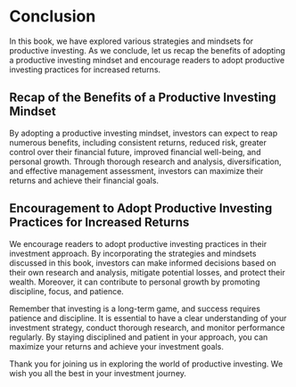 # Conclusion

In this book, we have explored various strategies and mindsets for productive investing. As we conclude, let us recap the benefits of adopting a productive investing mindset and encourage readers to adopt productive investing practices for increased returns.

Recap of the Benefits of a Productive Investing Mindset
-------------------------------------------------------

By adopting a productive investing mindset, investors can expect to reap numerous benefits, including consistent returns, reduced risk, greater control over their financial future, improved financial well-being, and personal growth. Through thorough research and analysis, diversification, and effective management assessment, investors can maximize their returns and achieve their financial goals.

Encouragement to Adopt Productive Investing Practices for Increased Returns
---------------------------------------------------------------------------

We encourage readers to adopt productive investing practices in their investment approach. By incorporating the strategies and mindsets discussed in this book, investors can make informed decisions based on their own research and analysis, mitigate potential losses, and protect their wealth. Moreover, it can contribute to personal growth by promoting discipline, focus, and patience.

Remember that investing is a long-term game, and success requires patience and discipline. It is essential to have a clear understanding of your investment strategy, conduct thorough research, and monitor performance regularly. By staying disciplined and patient in your approach, you can maximize your returns and achieve your investment goals.

Thank you for joining us in exploring the world of productive investing. We wish you all the best in your investment journey.